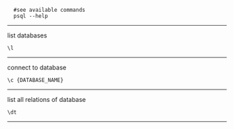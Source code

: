 ```shel
  #see available commands
  psql --help
```

---

list databases

```shel
\l
```

---

connect to database

```shel
\c {DATABASE_NAME}
```

---

list all relations of database

```shel
\dt
```

---

